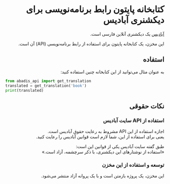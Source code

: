 <div dir="rtl">

# کتابخانه پایتون رابط برنامه‌نویسی برای دیکشنری آبادیس


[آبادیس](https://abadis.ir/) یک دیکشنری آنلاین فارسی است.

این مخزن، یک کتابخانه پایتون برای استفاده از رابط برنامه‌نویسی (API) آن است.

## استفاده

به عنوان مثال می‌توانید از این کتابخانه چنین استفاده کنید:

<div dir="ltr">

```python
from abadis_api import get_translation
translated = get_translation('book')
print(translated)
```
</div>

## نکات حقوقی

### استفاده از  API سایت آبادیس 
 اجازه استفاده از این API مشروط به رعایت حقوق آبادیس است.  
 یعنی برای استفاده از این، شما لازم است قوانین آبادیس را رعایت کنید.

 طبق گفته سایت آبادیس یکی از قوانین این است:  
 «استفاده از نوشتارهای این دیکشنری، با ذکر سرچشمه، آزاد است.»

### توسعه و استفاده از این مخزن
این مخزن، یک پروژه بازمتن است و با یک پروانه آزاد منتشر می‌شود.

</div>